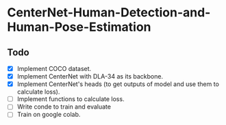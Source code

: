 # CenterNet-Human-Detection-and-Human-Pose-Estimation

## Todo
- [x] Implement COCO dataset.
- [x] Implement CenterNet with DLA-34 as its backbone.
- [x] Implement CenterNet's heads (to get outputs of model and use them to calculate loss).
- [ ] Implement functions to calculate loss.
- [ ] Write conde to train and evaluate
- [ ] Train on google colab.
